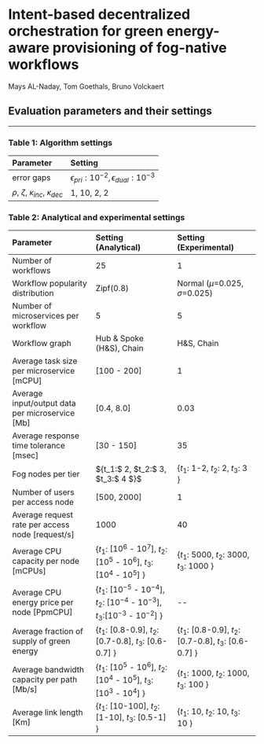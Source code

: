 # Intent-based decentralized orchestration for green energy-aware provisioning of fog-native workflows

Mays AL-Naday, Tom Goethals, Bruno Volckaert


## Evaluation parameters and their settings

---

### Table 1: Algorithm settings
| Parameter   | Setting     |
|:-----------|:-----------|
|error gaps   | $\epsilon_{pri}:10^{-2}, \epsilon_{dual}:10^{-3}$   |
| $\rho$, $\zeta$, $\kappa_{inc}$, $\kappa_{dec}$ | 1, 10, 2, 2|


### Table 2: Analytical and experimental settings

| Parameter   | Setting (Analytical)    | Setting (Experimental)    |
|:-----------------------|:-------------------------|:-------------------|
|Number of workflows| 25 | 1|
|Workflow popularity distribution |  Zipf(0.8) | Normal ($\mu$=0.025, $\sigma$=0.025)|
|Number of microservices per workflow | 5 | 5|
|Workflow graph | Hub & Spoke (H&S), Chain | H&S, Chain|
|Average task size per microservice [mCPU] | [100 - 200] | 1|
|Average input/output data per microservice [Mb] | [0.4, 8.0] | 0.03 |
|Average response time tolerance [msec] | [30 - 150] | 35 |
|Fog nodes per tier | ${t_1:$ 2, $t_2:$ 3, $t_3:$ 4 $}$ | $\{t_1:$ 1-2, $t_2:$ 2, $t_3:$ 3 $\}$ |
|Number of users per access node | [500, 2000] | 1 |
|Average request rate per access node [request/s]| 1000 | 40 |
|Average CPU capacity per node [mCPUs] | $\{t_1:$ [10$^6$ - 10$^7$], $t_2:$ [10$^5$ - 10$^6$], $t_3:$ [10$^4$ - 10$^5$] $\}$ | $\{t_1:$ 5000, $t_2:$ 3000, $t_3:$ 1000 $\}$|
|Average CPU energy price per node [PpmCPU] | $\{t_1:$ [10$^{-5}$ - 10$^{-4}$], $t_2:$ [10$^{-4}$ - 10$^{-3}$], $t_3:$[10$^{-3}$ - 10$^{-2}$] $\}$ |-- |
|Average fraction of supply of green energy | $\{t_1:$ [0.8-0.9], $t_2:$ [0.7-0.8], $t_3:$ [0.6-0.7] $\}$ | $\{t_1:$ [0.8-0.9], $t_2:$ [0.7-0.8], $t_3:$ [0.6-0.7] $\}$|
|Average bandwidth capacity per path [Mb/s] | $\{t_1:$ [10$^5$ - 10$^6$], $t_2:$ [10$^4$ - 10$^5$], $t_3:$ [10$^3$ - 10$^4$] $\}$ | $\{t_1:$ 1000, $t_2:$ 1000, $t_3:$ 100 $\}$ |
|Average link length [Km] | $\{t_1:$ [10-100], $t_2:$ [1-10], $t_3:$ [0.5-1] $\}$ | $\{t_1:$ 10, $t_2:$ 10, $t_3:$ 10 $\}$|



